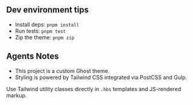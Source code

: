 ## Dev environment tips
- Install deps: `pnpm install`
- Run tests: `pnpm test`
- Zip the theme: `pnpm zip`

## Agents Notes

- This project is a custom Ghost theme.
- Styling is powered by Tailwind CSS integrated via PostCSS and Gulp.

Use Tailwind utility classes directly in `.hbs` templates and JS-rendered markup.
